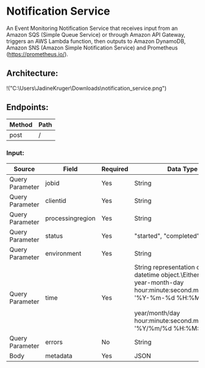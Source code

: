 # Notification Service

An Event Monitoring Notification Service that receives input from an Amazon SQS (Simple Queue Service) or through Amazon API Gateway, triggers an AWS Lambda function, then outputs to Amazon DynamoDB, Amazon SNS (Amazon Simple Notification Service) and Prometheus (https://prometheus.io/).


## Architecture:
!("C:\Users\JadineKruger\Downloads\notification_service.png")

## Endpoints:

Method | Path
------------ | -------------
post | /

### Input:

Source | Field | Required | Data Type
------------ | ------------- | ------------- | -------------
Query Parameter | jobid | Yes | String
Query Parameter | clientid | Yes | String
Query Parameter | processingregion | Yes | String
Query Parameter | status | Yes | "started", "completed", "failed"
Query Parameter | environment | Yes | String
Query Parameter | time | Yes | String representation of a datetime object.\Either:<br>year-month-day hour:minute:second.microsecond<br>'%Y-%m-%d %H:%M:%S.%f'<br><br>year/month/day hour:minute:second.microsecond<br>'%Y/%m/%d %H:%M:%S.%f'
Query Parameter | errors | No | String
Body | metadata | Yes | JSON
